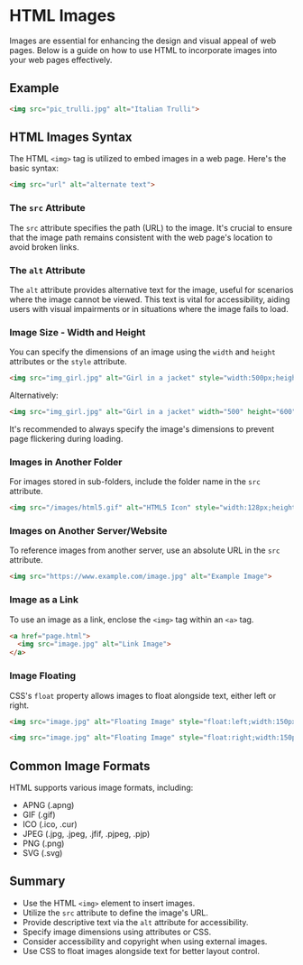 # HTML Images

Images are essential for enhancing the design and visual appeal of web pages. Below is a guide on how to use HTML to incorporate images into your web pages effectively.

## Example
```html
<img src="pic_trulli.jpg" alt="Italian Trulli">
```

## HTML Images Syntax

The HTML `<img>` tag is utilized to embed images in a web page. Here's the basic syntax:

```html
<img src="url" alt="alternate text">
```

### The `src` Attribute

The `src` attribute specifies the path (URL) to the image. It's crucial to ensure that the image path remains consistent with the web page's location to avoid broken links.

### The `alt` Attribute

The `alt` attribute provides alternative text for the image, useful for scenarios where the image cannot be viewed. This text is vital for accessibility, aiding users with visual impairments or in situations where the image fails to load.

### Image Size - Width and Height

You can specify the dimensions of an image using the `width` and `height` attributes or the `style` attribute.

```html
<img src="img_girl.jpg" alt="Girl in a jacket" style="width:500px;height:600px;">
```

Alternatively:

```html
<img src="img_girl.jpg" alt="Girl in a jacket" width="500" height="600">
```

It's recommended to always specify the image's dimensions to prevent page flickering during loading.

### Images in Another Folder

For images stored in sub-folders, include the folder name in the `src` attribute.

```html
<img src="/images/html5.gif" alt="HTML5 Icon" style="width:128px;height:128px;">
```

### Images on Another Server/Website

To reference images from another server, use an absolute URL in the `src` attribute.

```html
<img src="https://www.example.com/image.jpg" alt="Example Image">
```

### Image as a Link

To use an image as a link, enclose the `<img>` tag within an `<a>` tag.

```html
<a href="page.html">
  <img src="image.jpg" alt="Link Image">
</a>
```

### Image Floating

CSS's `float` property allows images to float alongside text, either left or right.

```html
<img src="image.jpg" alt="Floating Image" style="float:left;width:150px;height:150px;">
```

```html
<img src="image.jpg" alt="Floating Image" style="float:right;width:150px;height:150px;">
```

## Common Image Formats

HTML supports various image formats, including:

- APNG (.apng)
- GIF (.gif)
- ICO (.ico, .cur)
- JPEG (.jpg, .jpeg, .jfif, .pjpeg, .pjp)
- PNG (.png)
- SVG (.svg)

## Summary

- Use the HTML `<img>` element to insert images.
- Utilize the `src` attribute to define the image's URL.
- Provide descriptive text via the `alt` attribute for accessibility.
- Specify image dimensions using attributes or CSS.
- Consider accessibility and copyright when using external images.
- Use CSS to float images alongside text for better layout control.

